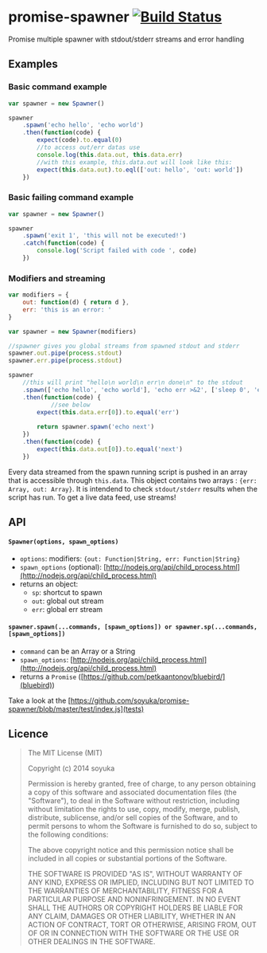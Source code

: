 promise-spawner [![Build Status](https://travis-ci.org/soyuka/promise-spawner.svg?branch=master)](https://travis-ci.org/soyuka/promise-spawner)
===============

Promise multiple spawner with stdout/stderr streams and error handling

## Examples

### Basic command example

```javascript
var spawner = new Spawner()

spawner
	.spawn('echo hello', 'echo world')
	.then(function(code) {
		expect(code).to.equal(0)
		//to access out/err datas use
		console.log(this.data.out, this.data.err)
		//with this example, this.data.out will look like this:
		expect(this.data.out).to.eql(['out: hello', 'out: world'])
	})
```

### Basic failing command example

```javascript
var spawner = new Spawner()

spawner
	.spawn('exit 1', 'this will not be executed!')
	.catch(function(code) {
		console.log('Script failed with code ', code)
	})
```

### Modifiers and streaming

```javascript
var modifiers = {
	out: function(d) { return d },
	err: 'this is an error: '
}

var spawner = new Spawner(modifiers)

//spawner gives you global streams from spawned stdout and stderr
spawner.out.pipe(process.stdout)
spawner.err.pipe(process.stdout)

spawner
	//this will print "hello\n world\n err\n done\n" to the stdout
	.spawn(['echo hello', 'echo world'], 'echo err >&2', ['sleep 0', 'echo done && exit 0'])
	.then(function(code) {
	        //see below
		expect(this.data.err[0]).to.equal('err')
		
		return spawner.spawn('echo next')
	})
	.then(function(code) {
		expect(this.data.out[0]).to.equal('next')
	})
```

Every data streamed from the spawn running script is pushed in an array that is accessible through `this.data`. This object contains two arrays : `{err: Array, out: Array}`. It is intendend to check `stdout/stderr` results when the script has run. 
To get a live data feed, use streams!

## API

#### `Spawner(options, spawn_options)`
- `options`: modifiers: `{out: Function|String, err: Function|String}`
- `spawn_options` (optional): [http://nodejs.org/api/child_process.html](http://nodejs.org/api/child_process.html)
- returns an object: 
  - `sp`:  shortcut to spawn
  - `out`: global out stream
  - `err`: global err stream

#### `spawner.spawn(...commands, [spawn_options]) or spawner.sp(...commands, [spawn_options])`
- `command` can be an Array or a String 
- `spawn_options`: [http://nodejs.org/api/child_process.html](http://nodejs.org/api/child_process.html)
- returns a `Promise` ([https://github.com/petkaantonov/bluebird/](bluebird))

Take a look at the [https://github.com/soyuka/promise-spawner/blob/master/test/index.js](tests)

## Licence

> The MIT License (MIT)
> 
> Copyright (c) 2014 soyuka
> 
> Permission is hereby granted, free of charge, to any person obtaining a copy
> of this software and associated documentation files (the "Software"), to deal
> in the Software without restriction, including without limitation the rights
> to use, copy, modify, merge, publish, distribute, sublicense, and/or sell
> copies of the Software, and to permit persons to whom the Software is
> furnished to do so, subject to the following conditions:
> 
> The above copyright notice and this permission notice shall be included in all
> copies or substantial portions of the Software.
> 
> THE SOFTWARE IS PROVIDED "AS IS", WITHOUT WARRANTY OF ANY KIND, EXPRESS OR
> IMPLIED, INCLUDING BUT NOT LIMITED TO THE WARRANTIES OF MERCHANTABILITY,
> FITNESS FOR A PARTICULAR PURPOSE AND NONINFRINGEMENT. IN NO EVENT SHALL THE
> AUTHORS OR COPYRIGHT HOLDERS BE LIABLE FOR ANY CLAIM, DAMAGES OR OTHER
> LIABILITY, WHETHER IN AN ACTION OF CONTRACT, TORT OR OTHERWISE, ARISING FROM,
> OUT OF OR IN CONNECTION WITH THE SOFTWARE OR THE USE OR OTHER DEALINGS IN THE
> SOFTWARE.
> 
